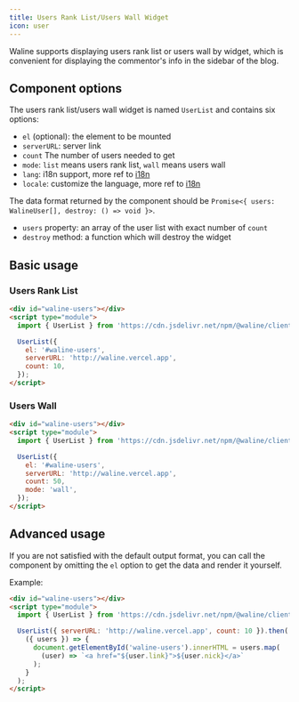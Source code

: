 ```yaml
---
title: Users Rank List/Users Wall Widget
icon: user
---
```


Waline supports displaying users rank list or users wall by widget, which is convenient for displaying the commentor's info in the sidebar of the blog.

<!-- more -->

## Component options

The users rank list/users wall widget is named `UserList` and contains six options:

- `el` (optional): the element to be mounted
- `serverURL`: server link
- `count` The number of users needed to get
- `mode`: `list` means users rank list, `wall` means users wall
- `lang`: i18n support, more ref to [i18n](../../client/i18n.md)
- `locale`: customize the language, more ref to [i18n](../../client/i18n.md)

The data format returned by the component should be `Promise<{ users: WalineUser[], destroy: () => void }>`.

- `users` property: an array of the user list with exact number of `count`
- `destroy` method: a function which will destroy the widget

## Basic usage

### Users Rank List

```html
<div id="waline-users"></div>
<script type="module">
  import { UserList } from 'https://cdn.jsdelivr.net/npm/@waline/client/dist/waline.mjs';

  UserList({
    el: '#waline-users',
    serverURL: 'http://waline.vercel.app',
    count: 10,
  });
</script>
```

### Users Wall

```html
<div id="waline-users"></div>
<script type="module">
  import { UserList } from 'https://cdn.jsdelivr.net/npm/@waline/client/dist/waline.mjs';

  UserList({
    el: '#waline-users',
    serverURL: 'http://waline.vercel.app',
    count: 50,
    mode: 'wall',
  });
</script>
```

## Advanced usage

If you are not satisfied with the default output format, you can call the component by omitting the `el` option to get the data and render it yourself.

Example:

```html
<div id="waline-users"></div>
<script type="module">
  import { UserList } from 'https://cdn.jsdelivr.net/npm/@waline/client/dist/waline.mjs';

  UserList({ serverURL: 'http://waline.vercel.app', count: 10 }).then(
    ({ users }) => {
      document.getElementById('waline-users').innerHTML = users.map(
        (user) => `<a href="${user.link}">${user.nick}</a>`
      );
    }
  );
</script>
```
